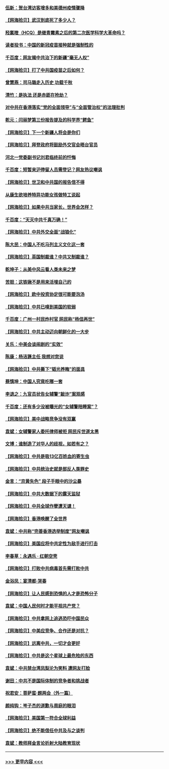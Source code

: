 #### [伍新：贺台湾访客增多和美德州疫情骤降](../pages/nsc993/n12865651.md?t=04091801) 
#### [【网海拾贝】武汉到底死了多少人？](../pages/nsc993/n12863707.md?t=04091801) 
#### [羟氯喹（HCQ）是继青霉素之后的第二次医学科学大革命吗？](../pages/nsc993/n12638564.md?t=04091801) 
#### [读者投书：中国的新冠疫苗接种就是强制性的](../pages/nsc993/n12859932.md?t=04091801) 
#### [千百度：网友揭中共治下的新疆“毫无人权”](../pages/nsc993/n12858385.md?t=04091801) 
#### [【网海拾贝】打了中共国疫苗之后如何？](../pages/nsc993/n12857866.md?t=04091801) 
#### [曾慧燕：司马璐走入历史 功载千秋](../pages/nsc993/n12856996.md?t=04091801) 
#### [清竹：是执法 还是赤匪在抢劫？](../pages/nsc993/n12856952.md?t=04091801) 
#### [对中共在香港落实“党的全面领导”与“全面管治权”的法理批判](../pages/nsc993/n12856929.md?t=04091801) 
#### [乾元：闫丽梦第三份报告提及的科学界“鳄鱼”](../pages/nsc993/n12855985.md?t=04091801) 
#### [【网海拾贝】下一个新疆人将会是你们](../pages/nsc993/n12855864.md?t=04091801) 
#### [【网海拾贝】拜登政府将鼓励外交官会晤台官员](../pages/nsc993/n12853615.md?t=04091801) 
#### [河北一党委副书记刘君临终前的忏悔](../pages/nsc993/n12849420.md?t=04091801) 
#### [千百度：短暂来沪停留人员需登记？网友热议嘲讽](../pages/nsc993/n12853497.md?t=04091801) 
#### [【网海拾贝】世卫和中共国的报告信不得](../pages/nsc993/n12850902.md?t=04091801) 
#### [从康生欲培养特异功能女孩做特工说起](../pages/nsc993/n12849289.md?t=04091801) 
#### [【网海拾贝】如果中共当家长，世界会怎样？](../pages/nsc993/n12848436.md?t=04091801) 
#### [千百度：“天灭中共千真万确！”](../pages/nsc993/n12845659.md?t=04091801) 
#### [【网海拾贝】中共外交全面“战狼化”](../pages/nsc993/n12845607.md?t=04091801) 
#### [陈大民：中国人不吃马列主义文化这一套](../pages/nsc993/n12842496.md?t=04091801) 
#### [【网海拾贝】英国制裁谁？中共又制裁谁？](../pages/nsc993/n12840909.md?t=04091801) 
#### [乾坤子：从美中风云看人类未来之梦](../pages/nsc993/n12840590.md?t=04091801) 
#### [苦胆：这铁锹不是用来活埋自己的](../pages/nsc993/n12839512.md?t=04091801) 
#### [【网海拾贝】欧中投资协定很可能要泡汤](../pages/nsc993/n12835122.md?t=04091801) 
#### [【网海拾贝】中共已嗅到美国的软弱](../pages/nsc993/n12832411.md?t=04091801) 
#### [千百度：广州一村民炸村官 网民称“杨佳再世”](../pages/nsc993/n12832380.md?t=04091801) 
#### [【网海拾贝】中共主动迈向朝鲜化的一大步](../pages/nsc993/n12829887.md?t=04091801) 
#### [关乐：中美会谈闹剧的“实效”](../pages/nsc993/n12826698.md?t=04091801) 
#### [陈康：杨洁篪主任  我想对您说](../pages/nsc993/n12826609.md?t=04091801) 
#### [【网海拾贝】中共撕下“韬光养晦”的面具](../pages/nsc993/n12826459.md?t=04091801) 
#### [蔡慎坤：中国人究竟吃哪一套](../pages/nsc993/n12826010.md?t=04091801) 
#### [李退之：九官员状告女辅警“敲诈”案观感](../pages/nsc993/n12823984.md?t=04091801) 
#### [千百度：还有多少没被曝光的“女辅警陪睡案”？](../pages/nsc993/n12822136.md?t=04091801) 
#### [【网海拾贝】美中战略竞争没有双赢](../pages/nsc993/n12822105.md?t=04091801) 
#### [袁斌：女辅警家人委托律师被拒 网民斥世道太黑](../pages/nsc993/n12822004.md?t=04091801) 
#### [文博：谁制造了对华人的歧视，如若有之？](../pages/nsc993/n12821635.md?t=04091801) 
#### [【网海拾贝】中共是吸13亿百姓血的寄生虫](../pages/nsc993/n12819191.md?t=04091801) 
#### [【网海拾贝】中共统治史就是部反人类罪史](../pages/nsc993/n12816738.md?t=04091801) 
#### [金言：“京黄失色” 段子手眼中的沙尘暴](../pages/nsc993/n12815700.md?t=04091801) 
#### [【网海拾贝】中共大数据下的露天监狱](../pages/nsc993/n12811075.md?t=04091801) 
#### [【网海拾贝】中共全球作孽遭天谴！](../pages/nsc993/n12810258.md?t=04091801) 
#### [【网海拾贝】香港唤醒了全世界](../pages/nsc993/n12809100.md?t=04091801) 
#### [袁斌：中共称“完善香港选举制度”网友嘲讽](../pages/nsc993/n12808994.md?t=04091801) 
#### [【网海拾贝】美国应将中共定性为敌手进行打击](../pages/nsc993/n12806870.md?t=04091801) 
#### [李春草：永遇乐 · 红朝空壳](../pages/nsc993/n12805365.md?t=04091801) 
#### [【网海拾贝】打败中共病毒首先需打败中共](../pages/nsc993/n12803930.md?t=04091801) 
#### [金浴凤：宴清都‧哭春](../pages/nsc993/n12801601.md?t=04091801) 
#### [【网海拾贝】让人民感到恐惧的人才是恐怖分子](../pages/nsc993/n12799347.md?t=04091801) 
#### [袁斌：中国人民何时才能平视共产党？](../pages/nsc993/n12799306.md?t=04091801) 
#### [【网海拾贝】中共拿网上追逃恐吓中国民众](../pages/nsc993/n12796905.md?t=04091801) 
#### [【网海拾贝】中美应竞争、合作还是对抗？](../pages/nsc993/n12794675.md?t=04091801) 
#### [【网海拾贝】远离中共，一切才会更好](../pages/nsc993/n12793572.md?t=04091801) 
#### [【网海拾贝】中共是这个星球上最危险的东西](../pages/nsc993/n12791400.md?t=04091801) 
#### [袁斌：中共禁台湾凤梨沦为笑料 遭网友打脸](../pages/nsc993/n12791335.md?t=04091801) 
#### [谢田：中共不是国际体制的竞争者和挑战者](../pages/nsc993/n12791212.md?t=04091801) 
#### [祝君安：菩萨蛮·题两会（外一篇）](../pages/nsc993/n12786801.md?t=04091801) 
#### [颜纯钩：岑子杰的道歉与周庭的眼泪](../pages/nsc993/n12786775.md?t=04091801) 
#### [【网海拾贝】美国第一符合全球利益](../pages/nsc993/n12786666.md?t=04091801) 
#### [【网海拾贝】绝不能信任中共及与之谈判](../pages/nsc993/n12784266.md?t=04091801) 
#### [袁斌：教师拜金言论折射大陆教育现状](../pages/nsc993/n12783868.md?t=04091801) 

----
#### [ >>> 更早内容 <<< ](../indexes/nsc993-earlier.md)
